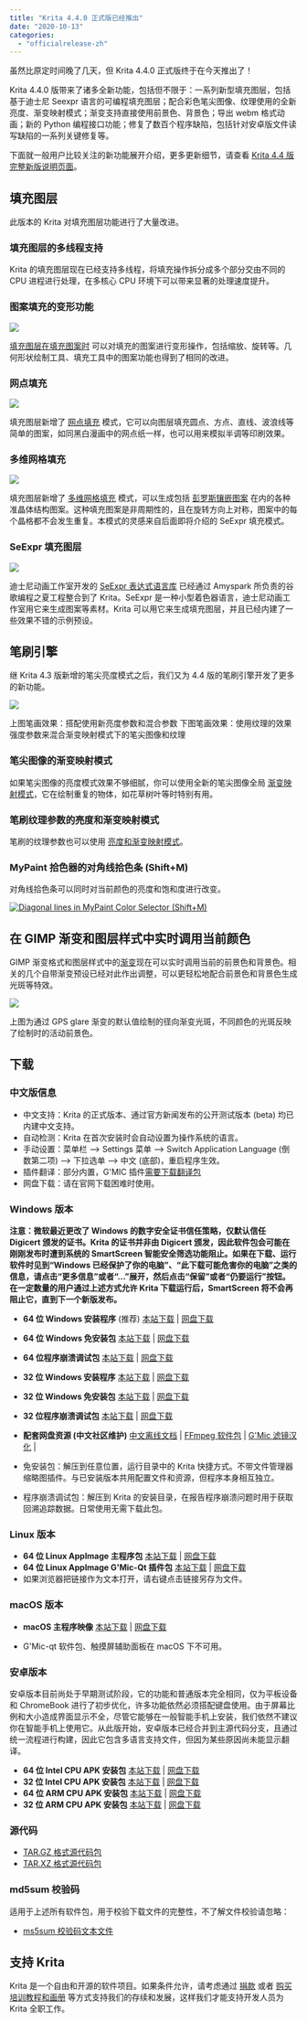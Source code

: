 ```yaml
---
title: "Krita 4.4.0 正式版已经推出"
date: "2020-10-13"
categories: 
  - "officialrelease-zh"
---
```


虽然比原定时间晚了几天，但 Krita 4.4.0 正式版终于在今天推出了！

Krita 4.4.0 版带来了诸多全新功能，包括但不限于：一系列新型填充图层，包括基于迪士尼 Seexpr 语言的可编程填充图层；配合彩色笔尖图像、纹理使用的全新亮度、渐变映射模式；渐变支持直接使用前景色、背景色；导出 webm 格式动画；新的 Python 编程接口功能；修复了数百个程序缺陷，包括针对安卓版文件读写缺陷的一系列关键修复等。

下面就一般用户比较关注的新功能展开介绍，更多更新细节，请查看 [Krita 4.4 版完整新版说明页面](https://krita.org/zh/krita-4-4-0-release-notes-zh/)。

## 填充图层

此版本的 Krita 对填充图层功能进行了大量改进。

### 填充图层的多线程支持

Krita 的填充图层现在已经支持多线程，将填充操作拆分成多个部分交由不同的 CPU 进程进行处理，在多核心 CPU 环境下可以带来显著的处理速度提升。

### 图案填充的变形功能

[![](/images/posts/2020/krita_4_4_texture_example.png)](https://krita.org/wp-content/uploads/2020/09/krita_4_4_texture_example.png)

[填充图层在填充图案时](https://docs.krita.org/zh_CN/reference_manual/layers_and_masks/fill_layer_generators/pattern_fill.html) 可以对填充的图案进行变形操作，包括缩放、旋转等。几何形状绘制工具、填充工具中的图案功能也得到了相同的改进。

### 网点填充

[![](/images/posts/2020/fill_layer_screentone_postprocessing.png)](https://krita.org/wp-content/uploads/2020/09/fill_layer_screentone_postprocessing.png)

填充图层新增了 [网点填充](https://docs.krita.org/zh_CN/reference_manual/layers_and_masks/fill_layer_generators/screentone.html) 模式，它可以向图层填充圆点、方点、直线、波浪线等简单的图案，如同黑白漫画中的网点纸一样，也可以用来模拟半调等印刷效果。

### 多维网格填充

[![](/images/posts/2020/multigrid-color-examples.png)](https://krita.org/wp-content/uploads/2020/09/multigrid-color-examples.png)

填充图层新增了 [多维网格填充](https://docs.krita.org/zh_CN/reference_manual/layers_and_masks/fill_layer_generators/multigrid.html) 模式，可以生成包括 [彭罗斯镶嵌图案](https://en.wikipedia.org/wiki/Penrose_tiling) 在内的各种准晶体结构图案。这种填充图案是非周期性的，且在旋转方向上对称，图案中的每个晶格都不会发生重复。本模式的灵感来自后面即将介绍的 SeExpr 填充模式。

### SeExpr 填充图层

[![](/images/posts/2020/1096px-SeExpr_manual_1.jpg)](https://krita.org/wp-content/uploads/2020/08/1096px-SeExpr_manual_1.jpg)

迪士尼动画工作室开发的 [SeExpr 表达式语言库](https://docs.krita.org/zh_CN/reference_manual/layers_and_masks/fill_layer_generators/seexpr.html) 已经通过 Amyspark 所负责的谷歌编程之夏工程整合到了 Krita。SeExpr 是一种小型着色器语言，迪士尼动画工作室用它来生成图案等素材。Krita 可以用它来生成填充图层，并且已经内建了一些效果不错的示例预设。

## 笔刷引擎

继 Krita 4.3 版新增的笔尖亮度模式之后，我们又为 4.4 版的笔刷引擎开发了更多的新功能。

[![](/images/posts/2020/flowers_gradients_lightness.png)](https://krita.org/wp-content/uploads/2020/09/flowers_gradients_lightness.png)

上图笔画效果：搭配使用新亮度参数和混合参数 下图笔画效果：使用纹理的效果强度参数来混合渐变映射模式下的笔尖图像和纹理

### 笔尖图像的渐变映射模式

如果笔尖图像的亮度模式效果不够细腻，你可以使用全新的笔尖图像全局 [渐变映射模式](https://docs.krita.org/zh_CN/reference_manual/brushes/brush_settings/brush_tips.html)，它在绘制重复的物体，如花草树叶等时特别有用。

### 笔刷纹理参数的亮度和渐变映射模式

笔刷的纹理参数也可以使用 [亮度和渐变映射模式](https://docs.krita.org/zh_CN/reference_manual/brushes/brush_settings/texture.html)。

### MyPaint 拾色器的对角线拾色条 (Shift+M)

对角线拾色条可以同时对当前颜色的亮度和饱和度进行改变。

[![Diagonal lines in MyPaint Color Selector (Shift+M)](/images/posts/2020/mypaint_selector_diagonal.png)](https://krita.org/wp-content/uploads/2020/09/mypaint_selector_diagonal.png)

## 在 GIMP 渐变和图层样式中实时调用当前颜色

GIMP 渐变格式和图层样式中的[渐变](https://docs.krita.org/zh_CN/reference_manual/resource_management/resource_gradients.html)现在可以实时调用当前的前景色和背景色。相关的几个自带渐变预设已经对此作出调整，可以更轻松地配合前景色和背景色生成光斑等特效。

[![](/images/posts/2020/fg_changing_gradients_for_sparkles.png)](https://krita.org/wp-content/uploads/2020/09/fg_changing_gradients_for_sparkles.png)

上图为通过 GPS glare 渐变的默认值绘制的径向渐变光斑，不同颜色的光斑反映了绘制时的活动前景色。

## 下载

### 中文版信息

- 中文支持：Krita 的正式版本、通过官方新闻发布的公开测试版本 (beta) 均已内建中文支持。
- 自动检测：Krita 在首次安装时会自动设置为操作系统的语言。
- 手动设置：菜单栏 --> Settings 菜单 --> Switch Application Language (倒数第二项) --> 下拉选单 --> 中文 (底部)，重启程序生效。
- 插件翻译：部分内置，G'MIC 插件[需要下载翻译包](https://share.weiyun.com/SBopNjOn)
- 网盘下载：请在官网下载困难时使用。

### Windows 版本

**注意：微软最近更改了 Windows 的数字安全证书信任策略，仅默认信任 Digicert 颁发的证书。Krita 的证书并非由 Digicert 颁发，因此软件包会可能在刚刚发布时遭到系统的 SmartScreen 智能安全筛选功能阻止。如果在下载、运行软件时见到“Windows 已经保护了你的电脑”、“此下载可能危害你的电脑”之类的信息，请点击“更多信息”或者“...”展开，然后点击“保留”或者“仍要运行”按钮。在一定数量的用户通过上述方式允许 Krita 下载运行后，SmartScreen 将不会再阻止它，直到下一个新版发布。**

- **64 位 Windows 安装程序** (推荐) [本站下载](https://download.kde.org/stable/krita/4.4.0/krita-x64-4.4.0-setup.exe) | [网盘下载](https://share.weiyun.com/aVyf2PXQ)
- **64 位 Windows 免安装包** [本站下载](https://download.kde.org/stable/krita/4.4.0/krita-x64-4.4.0.zip) | [网盘下载](https://share.weiyun.com/aVyf2PXQ)
- **64 位程序崩溃调试包** [本站下载](https://download.kde.org/stable/krita/4.4.0/krita-x64-4.4.0-dbg.zip) | [网盘下载](https://share.weiyun.com/aVyf2PXQ)

- **32 位 Windows 安装程序** [本站下载](https://download.kde.org/stable/krita/4.4.0/krita-x86-4.4.0-setup.exe) | [网盘下载](https://share.weiyun.com/wdMnx1WB)
- **32 位 Windows 免安装包** [本站下载](https://download.kde.org/stable/krita/4.4.0/krita-x86-4.4.0.zip) | [网盘下载](https://share.weiyun.com/wdMnx1WB)
- **32 位程序崩溃调试包** [本站下载](https://download.kde.org/stable/krita/4.4.0/krita-x86-4.4.0-dbg.zip) | [网盘下载](https://share.weiyun.com/wdMnx1WB)

- **配套网盘资源 (中文社区维护)** [中文离线文档](https://share.weiyun.com/Dea2uj0M) | [FFmpeg 软件包](https://share.weiyun.com/6tH13bVC) | [G'Mic 滤镜汉化](https://share.weiyun.com/SBopNjOn) |

- 免安装包：解压到任意位置，运行目录中的 Krita 快捷方式。不带文件管理器缩略图插件。与已安装版本共用配置文件和资源，但程序本身相互独立。
- 程序崩溃调试包：解压到 Krita 的安装目录，在报告程序崩溃问题时用于获取回溯追踪数据。日常使用无需下载此包。

### Linux 版本

- **64 位 Linux AppImage 主程序包** [本站下载](https://download.kde.org/stable/krita/4.4.0/krita-4.4.0-x86_64.appimage) | [网盘下载](https://share.weiyun.com/j7Vrjx2m)
- **64 位 Linux AppImage G'Mic-Qt 插件包** [本站下载](https://download.kde.org/stable/krita/4.4.0/gmic_krita_qt-x86_64.appimage) | [网盘下载](https://share.weiyun.com/j7Vrjx2m)
- 如果浏览器把链接作为文本打开，请右键点击链接另存为文件。

### macOS 版本

- **macOS 主程序映像** [本站下载](https://download.kde.org/stable/krita/4.4.0/krita-4.4.0.1.dmg) | [网盘下载](https://share.weiyun.com/jc82ykle)

- G'Mic-qt 软件包、触摸屏辅助面板在 macOS 下不可用。

### 安卓版本

安卓版本目前尚处于早期测试阶段，它的功能和普通版本完全相同，仅为平板设备和 ChromeBook 进行了初步优化，许多功能依然必须搭配键盘使用。由于屏幕比例和大小造成界面显示不全，尽管它能够在一般智能手机上安装，我们依然不建议你在智能手机上使用它。从此版开始，安卓版本已经合并到主源代码分支，且通过统一流程进行构建，因此它包含多语言支持文件，但因为某些原因尚未能显示翻译。

- **64 位 Intel CPU APK 安装包** [本站下载](https://download.kde.org/stable/krita/4.4.0/krita-x86_64-4.4.0-release.apk) | [网盘下载](https://share.weiyun.com/he1kczpd)
- **32 位 Intel CPU APK 安装包** [本站下载](https://download.kde.org/stable/krita/4.4.0/krita-x86-4.4.0-release.apk) | [网盘下载](https://share.weiyun.com/he1kczpd)
- **64 位 ARM CPU APK 安装包** [本站下载](https://download.kde.org/stable/krita/4.4.0/krita-arm64-4.4.0-release.apk) | [网盘下载](https://share.weiyun.com/he1kczpd)
- **32 位 ARM CPU APK 安装包** [本站下载](https://download.kde.org/stable/krita/4.4.0/krita-arm32-4.4.0-release.apk) | [网盘下载](https://share.weiyun.com/he1kczpd)

### 源代码

- [TAR.GZ 格式源代码包](https://download.kde.org/stable/krita/4.4.0/krita-4.4.0.tar.gz)
- [TAR.XZ 格式源代码包](https://download.kde.org/stable/krita/4.4.0/krita-4.4.0.tar.xz)

### md5sum 校验码

适用于上述所有软件包，用于校验下载文件的完整性，不了解文件校验请忽略：

- [ms5sum 校验码文本文件](https://download.kde.org/stable/krita/4.4.0/md5sum.txt)

## 支持 Krita

Krita 是一个自由和开源的软件项目。如果条件允许，请考虑通过 [捐款](https://krita.org/zh/support-us-zh/donation-zh/) 或者 [购买培训教程和画册](https://krita.org/en/support-us/shop) 等方式支持我们的存续和发展，这样我们才能支持开发人员为 Krita 全职工作。
